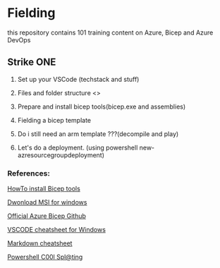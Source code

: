 # Fielding
this repository contains 101 training content on Azure, Bicep and Azure DevOps


## Strike ONE

1. Set up your VSCode (techstack and stuff)

2. Files and folder structure <>

3. Prepare and install bicep tools(bicep.exe and assemblies)

4. Fielding a bicep template

5. Do i still need an arm template ???(decompile and play)

6. Let's do a deployment. (using powershell new-azresourcegroupdeployment)

### References:
[HowTo install Bicep tools](https://github.com/Azure/bicep/blob/main/docs/installing.md)

[Dwonload MSI for windows](https://github.com/Azure/bicep/blob/main/docs/installing.md#windows-installer)

[Official Azure Bicep Github](https://github.com/Azure/bicep)

[VSCODE cheatsheet for Windows](https://code.visualstudio.com/shortcuts/keyboard-shortcuts-windows.pdf)

[Markdown cheatsheet](https://github.com/adam-p/markdown-here/wiki/Markdown-Cheatsheet)

[Powershell C00l Spl@ting](https://adamtheautomator.com/powershell-splatting/)
